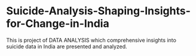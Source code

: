 # Suicide-Analysis-Shaping-Insights-for-Change-in-India
This is project of DATA ANALYSIS which comprehensive insights into suicide data in India are presented and analyzed. 
